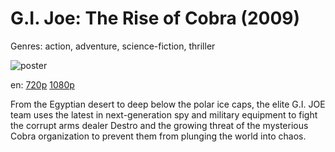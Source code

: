 # G.I. Joe: The Rise of Cobra (2009)

Genres: action, adventure, science-fiction, thriller

![poster](http://image.tmdb.org/t/p/w500/29eW5c5DaCFQejdt9V14RrA51yD.jpg)

en:
  [720p](magnet:?xt=urn:btih:CBAD87FDD187CD740BD5CEFB37ED61DD921B1376&tr=udp://glotorrents.pw:6969/announce&tr=udp://tracker.opentrackr.org:1337/announce&tr=udp://torrent.gresille.org:80/announce&tr=udp://tracker.openbittorrent.com:80&tr=udp://tracker.coppersurfer.tk:6969&tr=udp://tracker.leechers-paradise.org:6969&tr=udp://p4p.arenabg.ch:1337&tr=udp://tracker.internetwarriors.net:1337)
  [1080p](magnet:?xt=urn:btih:25E69E8A89223E745A2582B57AE8229D31CB45DD&tr=udp://glotorrents.pw:6969/announce&tr=udp://tracker.opentrackr.org:1337/announce&tr=udp://torrent.gresille.org:80/announce&tr=udp://tracker.openbittorrent.com:80&tr=udp://tracker.coppersurfer.tk:6969&tr=udp://tracker.leechers-paradise.org:6969&tr=udp://p4p.arenabg.ch:1337&tr=udp://tracker.internetwarriors.net:1337)
  


From the Egyptian desert to deep below the polar ice caps, the elite G.I. JOE team uses the latest in next-generation spy and military equipment to fight the corrupt arms dealer Destro and the growing threat of the mysterious Cobra organization to prevent them from plunging the world into chaos.